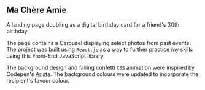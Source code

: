## Ma Ch&#232;re Amie

A landing page doubling as a digital birthday card for a friend's 30th birthday.

The page contains a Carousel displaying select photos from past events. The project was built using `React.js` as a way to further practice my skills using this Front-End JavaScript library.

The background design and falling confetti `CSS` animation were inspired by Codepen's [Arista](https://codepen.io/aristamademe/pen/JjZZzBJ). The background colours were updated to incorporate the recipient's favour colour.